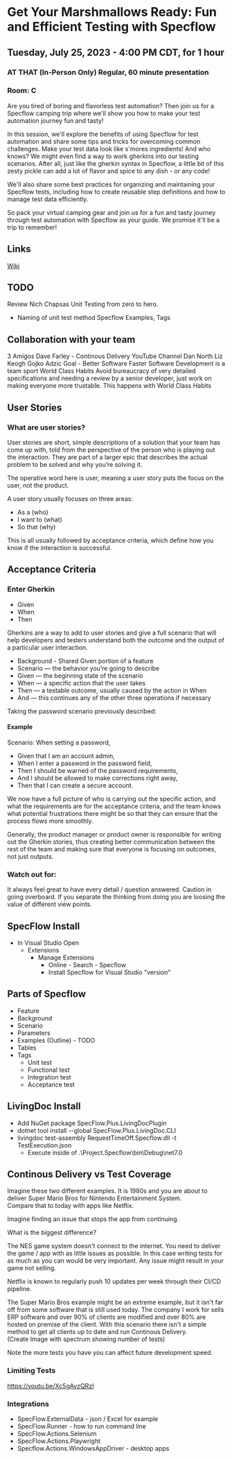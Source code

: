# Get Your Marshmallows Ready: Fun and Efficient Testing with Specflow

## Tuesday, July 25, 2023 - 4:00 PM CDT, for 1 hour

### AT THAT (In-Person Only) Regular, 60 minute presentation

### Room: C

Are you tired of boring and flavorless test automation? Then join us for a Specflow camping trip where we'll show you how to make your test automation journey fun and tasty!

In this session, we'll explore the benefits of using Specflow for test automation and share some tips and tricks for overcoming common challenges. Make your test data look like s'mores ingredients! And who knows? We might even find a way to work gherkins into our testing scenarios. After all, just like the gherkin syntax in Specflow, a little bit of this zesty pickle can add a lot of flavor and spice to any dish - or any code!

We'll also share some best practices for organizing and maintaining your Specflow tests, including how to create reusable step definitions and how to manage test data efficiently.

So pack your virtual camping gear and join us for a fun and tasty journey through test automation with Specflow as your guide. We promise it'll be a trip to remember!

## Links 

[Wiki](https://en.wikipedia.org/wiki/Behavior-driven_development)

## TODO 
  
  Review Nich Chapsas Unit Testing from zero to hero.
  - Naming of unit test method 
  Specflow Examples, Tags

## Collaboration with your team

3 Amigos
Dave Farley - Continous Delivery YouTube Channel
  Dan North
  Liz Keogh
  Gojko Adzic
Goal - Better Software Faster
Software Development is a team sport
World Class Habits
  Avoid bureaucracy of very detailed specifications and needing a review by a senior developer, just work on making everyone more trustable.  This happens with World Class Habits

## User Stories

### What are user stories?

User stories are short, simple descriptions of a solution that your team has come up with, told from the perspective of the person who is playing out the interaction. They are part of a larger epic that describes the actual problem to be solved and why you’re solving it.

The operative word here is user, meaning a user story puts the focus on the user, not the product.

A user story usually focuses on three areas:

- As a (who)
- I want to (what)
- So that (why)

This is all usually followed by acceptance criteria, which define how you know if the interaction is successful.

## Acceptance Criteria

### Enter Gherkin

- Given
- When
- Then

Gherkins are a way to add to user stories and give a full scenario that will help developers and testers understand both the outcome and the output of a particular user interaction.

- Background - Shared Given portion of a feature
- Scenario — the behavior you’re going to describe
- Given — the beginning state of the scenario
- When — a specific action that the user takes
- Then — a testable outcome, usually caused by the action in When
- And — this continues any of the other three operations if necessary

Taking the password scenario previously described:

#### Example
Scenario: When setting a password,
- Given that I am an account admin,
- When I enter a password in the password field,
- Then I should be warned of the password requirements,
- And I should be allowed to make corrections right away,
- Then that I can create a secure account.

We now have a full picture of who is carrying out the specific action, and what the requirements are for the acceptance criteria, and the team knows what potential frustrations there might be so that they can ensure that the process flows more smoothly.

Generally, the product manager or product owner is responsible for writing out the Gherkin stories, thus creating better communication between the rest of the team and making sure that everyone is focusing on outcomes, not just outputs.

### Watch out for:

It always feel great to have every detail / question answered.  Caution in going overboard.  If you separate the thinking from doing you are loosing the value of different view points.  

## SpecFlow Install

- In Visual Studio Open
  - Extensions
    - Manage Extensions
      - Online - Search - Specflow
      - Install Specflow for Visual Studio "version"

## Parts of Specflow

  - Feature
  - Background
  - Scenario
  - Parameters
  - Examples (Outline) - TODO
  - Tables
  - Tags
    - Unit test
    - Functional test
    - Integration test
    - Acceptance test

## LivingDoc Install

- Add NuGet package SpecFlow.Plus.LivingDocPlugin
- dotnet tool install --global SpecFlow.Plus.LivingDoc.CLI
- livingdoc test-assembly RequestTimeOff.Specflow.dll -t TestExecution.json
  - Execute inside of .\Project.Specflow\bin\Debug\net7.0

## Continous Delivery vs Test Coverage

Imagine these two different examples.
It is 1980s and you are about to deliver Super Mario Bros for Nintendo Entertainment System.  
Compare that to today with apps like Netflix.  

Imagine finding an issue that stops the app from continuing.

What is the biggest difference?  

The NES game system doesn't connect to the internet.  You need to deliver the game / app with as little issues as possible.  In this case writing tests for as much as you can would be very important.  Any issue might result in your game not selling.

Netflix is known to regularly push 10 updates per week through their CI/CD pipeline.

The Super Mario Bros example might be an extreme example, but it isn't far off from some software that is still used today.  The company I work for sells ERP software and over 90% of clients are modified and over 80% are hosted on premise of the client.  With this scenario there isn't a simple method to get all clients up to date and run Continous Delivery.  
(Create Image with spectrum showing number of tests)

Note the more tests you have you can affect future development speed.

### Limiting Tests

https://youtu.be/Xc5gAyzQRzI

### Integrations

- SpecFlow.ExternalData - json / Excel for example
- SpecFlow.Runner - how to run command line
- SpecFlow.Actions.Selenium
- SpecFlow.Actions.Playwright
- Specflow.Actions.WindowsAppDriver - desktop apps
